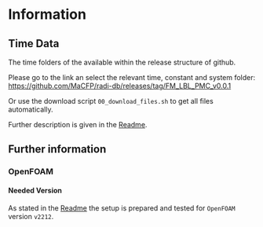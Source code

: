 
# Information 


## Time Data
The time folders of the available within the release structure of github. 

Please go to the link an select the relevant time, constant and system folder:
https://github.com/MaCFP/radi-db/releases/tag/FM_LBL_PMC_v0.0.1

Or use the download script `00_download_files.sh` to get all files automatically.

Further description is given in the [Readme](/FM_Burner/README.md).

## Further information

### OpenFOAM

#### Needed Version
As stated in the [Readme](/FM_Burner/README.md) the setup is prepared and tested for `OpenFOAM` version `v2212`.
